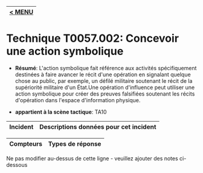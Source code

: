 |[< MENU](../../README.md)|
|---|
# Technique T0057.002: Concevoir une action symbolique

* **Résumé**: L'action symbolique fait référence aux activités spécifiquement destinées à faire avancer le récit d'une opération en signalant quelque chose au public, par exemple, un défilé militaire soutenant le récit de la supériorité militaire d'un État.Une opération d'influence peut utiliser une action symbolique pour créer des preuves falsifiées soutenant les récits d'opération dans l'espace d'information physique.

* **appartient à la scène tactique**: TA10


|Incident |Descriptions données pour cet incident |
|-------- |-------------------- |



|Compteurs |Types de réponse |
|-------- |-------------- |


Ne pas modifier au-dessus de cette ligne - veuillez ajouter des notes ci-dessous